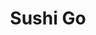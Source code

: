 ---
layout: place
title: "Sushi Go"
permalink: /texas/allen/sushi-go.html
stateAbbr: TX
stateName: Texas
cityName: Allen
seo:
  name: "Sushi Go"
  type: Restaurant
  links: null
description: "Looking for sushi in Allen, Texas? Check out Sushi Go for a delightful Japanese dining experience. Enjoy a variety of sushi and other dishes in a welcoming a..."
place_id: ChIJb5JzZ9cWTIYRpkfTI184-dk
photos:
  - name: >-
      places/ChIJb5JzZ9cWTIYRpkfTI184-dk/photos/AeeoHcLgCY51bjJbOJAVyMWOQIu3p1FbSeLcuvViTM7Lzf9R53fR6_UIzfr_ROFlrpuwLs2ON3feOoQv0W1zMantWDk-HRQ9AiJ5Pf2bpLwWJk6f28dSR9yK45YgrNzDkvZoVTnekIXTqjP6J3CJBnxa1Jpi-XTr9lhbJDQTTgQw-q-FWz7kB_rqK2KvCaA26ZlWbGGAwtupqroOTRHKLFPacBY6RTR2CYQz4TNNj9dun5gYoi0Tx6BW0eAlHsHYG2GkfotUSP6Z7wZEr1K8tpAmWUwVhiKG31B8IXBAgVkNYuE-yj346DQFAzzie3rW4Lks8c6th-fB60ybOtEhHHyW6LLlnrI4ph-2HUORaO72XWE2sSVQGfqTLi79CBG0uW3Vmbsqgswf0OwWoH6nbL3mPGKdLWaPte2GkRUmtvgRsVWUoDFi
    widthPx: 3264
    heightPx: 2448
    authorAttributions:
      - displayName: Chihyun Yoon
        uri: https://maps.google.com/maps/contrib/116922771218369022319
        photoUri: >-
          https://lh3.googleusercontent.com/a-/ALV-UjUry41u_1LDJml0jeYNhTKFD5XgD3mUhHNPUqaW79a02k-eSJAWJw=s100-p-k-no-mo
    flagContentUri: >-
      https://www.google.com/local/imagery/report/?cb_client=maps_api_places.places_api&image_key=!1e10!2sCIHM0ogKEICAgIDEiqTVxwE&hl=en-US
    googleMapsUri: >-
      https://www.google.com/maps/place//data=!3m4!1e2!3m2!1sCIHM0ogKEICAgIDEiqTVxwE!2e10!4m2!3m1!1s0x864c16d76773926f:0xd9f9385f23d347a6
  - name: >-
      places/ChIJb5JzZ9cWTIYRpkfTI184-dk/photos/AeeoHcKJliiUpS4boWpGdUwWl-eupThAWl1Ilr8wQBXtvyoNvK_JxKdU3ADaU7A47hgG9pLYelhOroECTXFY2y1ZoxiI5G75GK2zTfXhXVp1a9aUM13WjXvQ8xyasfqq9X9l67cB-Vb8TzheyKyNxM_MQfH-wRiWNfyMb9OuAD5wd1RDlg8_HiNkLWHmLcJb698uE5H2PcrfjVjENgCSAe0-lyIrs6Eak069SYy4RMAcjHMQvAE8tc5SfUB-69qtwqvtWX6mvgByCOypwdKxBBvTp-J2o9NKgtleGvCPl0-Mghu4Rche6ETDmKqKaxayOF4tTsTH51P92JyMTc7z3JWv963WJk92kJhjbhDyBsBQkCGLET3N1BLXg-u-eD1FOvxZGmDltdUnqAknCxYuSwk0Fg0UbkqcdMVMD02HCasg3nfnlME
    widthPx: 4032
    heightPx: 3024
    authorAttributions:
      - displayName: Voltaire Cacal
        uri: https://maps.google.com/maps/contrib/107457758641502476643
        photoUri: >-
          https://lh3.googleusercontent.com/a-/ALV-UjXSNQsicezGFhm3JJ_uiRjYc6dHVGAJ4GsmL0z_9z1hZJ9j-IzqJQ=s100-p-k-no-mo
    flagContentUri: >-
      https://www.google.com/local/imagery/report/?cb_client=maps_api_places.places_api&image_key=!1e10!2sCIHM0ogKEICAgIDp4quD-gE&hl=en-US
    googleMapsUri: >-
      https://www.google.com/maps/place//data=!3m4!1e2!3m2!1sCIHM0ogKEICAgIDp4quD-gE!2e10!4m2!3m1!1s0x864c16d76773926f:0xd9f9385f23d347a6
  - name: >-
      places/ChIJb5JzZ9cWTIYRpkfTI184-dk/photos/AeeoHcKvQUWm8L-fHAX87_6NFx3WKr-fQaATo5B-EnYL33J6ISiGRkdj9qCCACMGtydhcwvsPH3478vUBXUBkwhnttXVpKuncaVk0Z5BCxvOjdoAU2Molb2DXY0Ea_JLwQQZO4uT68GN-7I8jlrsTFLtcShe2mPJ5mkZ3tcAcSPyuqM9XkrDvgkzxGcrmMmkhjqZZpWKLA9uB4uLL6iHtYAjG_nfZ9r9nv5ok-uLl8HBcPl-VJ0kr3JOWhBMRBWn83NZBZ9yhvGTPi4Sog65PeTGH8qdAQyjW_-DLYwWLgG1ILpV02i7U0FwKuBTPa_DIx65hATGDm6oWOcSfLHizsjp3xFOKMbN_1iXdKzSnwKjLYeijcwRV8ZVjQDmxwyzym5kvDXZQXJqR-jh1YAcSSwCCxidQjv_gbE5hWNSxmNzV1yyCbVt
    widthPx: 3024
    heightPx: 4032
    authorAttributions:
      - displayName: Binh Nguyen
        uri: https://maps.google.com/maps/contrib/104625686904074153029
        photoUri: >-
          https://lh3.googleusercontent.com/a-/ALV-UjVvOCKpSAR4larZ15FmMn3q--VxSkVRGVCNO5Okqwlk6La_zX8=s100-p-k-no-mo
    flagContentUri: >-
      https://www.google.com/local/imagery/report/?cb_client=maps_api_places.places_api&image_key=!1e10!2sCIHM0ogKEICAgIDLtK2x4wE&hl=en-US
    googleMapsUri: >-
      https://www.google.com/maps/place//data=!3m4!1e2!3m2!1sCIHM0ogKEICAgIDLtK2x4wE!2e10!4m2!3m1!1s0x864c16d76773926f:0xd9f9385f23d347a6
  - name: >-
      places/ChIJb5JzZ9cWTIYRpkfTI184-dk/photos/AeeoHcLkdxIFmhi6OOvXO2O0RObtdfslHTYae7JKdGkL9O0_p3aoD4zc3_ulYZ-L-1-Q90upN3W93Tzxj8RzX0ZGQoLbzzZcArO_yxVe4LaN0CmUQSZceI6kLdigT0b7pK0V31GYwi-Plynn0jEn1U95VSYQ6GVQlY031-eyNwAsMSQO0mG5CO5mdriws_f1hM-KU3f-Zm9C59YlOtmIPY_EDVeNCflJYHsDYofNyKxrjL1Gr2bJuKXgV1xm8TCKzN32l7EhbzCNHLKrgFz3FHIV8KJoiNVVgHY2OfhExojeCHBcfu6K-ID8KWl31tplRk0IPpU3XF70hhMmEtoqvOJJxYW1UAehLa73aIfa3dVT2yrWP7hMx_4ZUO9NjGIUEfu0V3tkRskXUlUJsbYS65fnyeMg9VxoFc3idyVzOzk308uuDA
    widthPx: 4032
    heightPx: 3024
    authorAttributions:
      - displayName: Raffi Davidow
        uri: https://maps.google.com/maps/contrib/108100400524894260484
        photoUri: >-
          https://lh3.googleusercontent.com/a-/ALV-UjVJnJzT0_tOq4cOZcogRp1O2wubCmAX2gwIN4gW_LfU0xQq_8HS=s100-p-k-no-mo
    flagContentUri: >-
      https://www.google.com/local/imagery/report/?cb_client=maps_api_places.places_api&image_key=!1e10!2sCIHM0ogKEICAgIC289P7Tg&hl=en-US
    googleMapsUri: >-
      https://www.google.com/maps/place//data=!3m4!1e2!3m2!1sCIHM0ogKEICAgIC289P7Tg!2e10!4m2!3m1!1s0x864c16d76773926f:0xd9f9385f23d347a6
  - name: >-
      places/ChIJb5JzZ9cWTIYRpkfTI184-dk/photos/AeeoHcK0flnE1NvfwaJbJD5KTlJnDMrEhYWilaLm4YfbxbQNxBYkJT3CL5EaQaJ_NHEm9lKi-fdGAl8rnQ1O5nKM0BqR5t5D_7zgolc6wcjj6HGEG0o7NuP1Y05mr-E-zyag2eouzBVQmJC7SGrvSbZgXcC6JFSUak2OWkl7prDEWofzJ0KlZ0HAoVb5GqwuYnafvDMOTtvACDv9WfwjeO5lWGAQntUamteeRCVMV1pBIAd14uYe9E88f8fJlDuZmcF90uQzm5glkOWZ6_hGH6uhfnQ3uKT_xmU5Ax3gWVuvuyEE-CAT2burNw-GkEc8DapNIdpF0sp0tmwDIW838onPioKynyFXk11hVjdADPqICYoutmVCDv6vUAPkcVLEedxH3r6V2ci5e62doH1c5c2rkH3GhI3ohRObDQtmPKN3cggW6Q
    widthPx: 4032
    heightPx: 3024
    authorAttributions:
      - displayName: Tanya ST
        uri: https://maps.google.com/maps/contrib/107128739070843595021
        photoUri: >-
          https://lh3.googleusercontent.com/a/ACg8ocI8ZlWTqHwdwLZ6pmAb7BepBRLKo9UKY3j-5o4iMq0L8AECyA=s100-p-k-no-mo
    flagContentUri: >-
      https://www.google.com/local/imagery/report/?cb_client=maps_api_places.places_api&image_key=!1e10!2sCIHM0ogKEICAgIDL2ZfMKg&hl=en-US
    googleMapsUri: >-
      https://www.google.com/maps/place//data=!3m4!1e2!3m2!1sCIHM0ogKEICAgIDL2ZfMKg!2e10!4m2!3m1!1s0x864c16d76773926f:0xd9f9385f23d347a6
  - name: >-
      places/ChIJb5JzZ9cWTIYRpkfTI184-dk/photos/AeeoHcKml4BW3mo-nSmJ27BsQWsAQXS6uTop2AjGhDof33Us4qy2Dp44PlECMNmcpZ7b_3jwDybe2IljtQG_7pBFeJl8tU3uvtrfpjk1ZsRKn0H5F0HtYD35CCMbHPgc--QiU0N1oeXoCizE9J43foli-KAxvi93HnSJweiB2sIIJkQgTGHRcfz6CNl9T-umQUgM2jEwBnC5vWZOwHFq0TCz-37Ho-TtrS7mTo6FRV8hIhIkTajpTwY2p-j9N_CTR7OsJAJOn3kzigAvQbvAeER1mNnNsv9LdBnGBvzIRcBgf5dnAnQJXeHslPPVJUdpw3U_1THHKyGAR0tc6zgEELRJjQ1knwBKt970O_mFAoGsbLRjKYf4yY4cocK0LrblqOJuvqo50AneVWJhDSeVsIvZ64c4lvu7SnE2XHsmvm8aWsa3YLc
    widthPx: 4032
    heightPx: 3024
    authorAttributions:
      - displayName: Chris R
        uri: https://maps.google.com/maps/contrib/102910650015730084391
        photoUri: >-
          https://lh3.googleusercontent.com/a-/ALV-UjVTENuyBmslNINbFNExaDkGpDUMjhvx2ASm2GSBzPytwbPF2GhikQ=s100-p-k-no-mo
    flagContentUri: >-
      https://www.google.com/local/imagery/report/?cb_client=maps_api_places.places_api&image_key=!1e10!2sCIHM0ogKEICAgIC444yakAE&hl=en-US
    googleMapsUri: >-
      https://www.google.com/maps/place//data=!3m4!1e2!3m2!1sCIHM0ogKEICAgIC444yakAE!2e10!4m2!3m1!1s0x864c16d76773926f:0xd9f9385f23d347a6
  - name: >-
      places/ChIJb5JzZ9cWTIYRpkfTI184-dk/photos/AeeoHcKD49kFFcIcmqEg1eE2xV0v50h0UbGA-fYYTuiZqrSWrjS2EeP0SW_-3y7gfEjrpTYdwthRoC8PJP2h_vqj7-lNLx1EN2WkS5gjxtdd4Gm9gVR_yhQDidMJNoZVXW_ssV3_-pjPTGk1VM5uMrTeb2gkuNMwMGP-ODYxhbYymEh_Jnb_PoC45SaWyGn1rGXjHA0Np_Fb5NBP2W98bXeKMLKzfgkWn4raouNcVmICA2LqL2BQjeGpJG1T0hI0eHuv6g5ppyGHpY7Tz62eXrgsJqggVelD7TimAR84tmVQ5xUmyixuWVkh57Qt8O0p7XlsCw-PXLhcCbL4VPLXlBfSB_U-dmUEO-e6E6nuxIxkwKxKGcVoifp7jVhN_b1Jj42sUemnTUYE3jT1NR8RGTEPdXHImkD_AcXhPC7J_jNmoa-HRg
    widthPx: 3024
    heightPx: 4032
    authorAttributions:
      - displayName: Binh Nguyen
        uri: https://maps.google.com/maps/contrib/104625686904074153029
        photoUri: >-
          https://lh3.googleusercontent.com/a-/ALV-UjVvOCKpSAR4larZ15FmMn3q--VxSkVRGVCNO5Okqwlk6La_zX8=s100-p-k-no-mo
    flagContentUri: >-
      https://www.google.com/local/imagery/report/?cb_client=maps_api_places.places_api&image_key=!1e10!2sCIHM0ogKEICAgIDLtK2xYw&hl=en-US
    googleMapsUri: >-
      https://www.google.com/maps/place//data=!3m4!1e2!3m2!1sCIHM0ogKEICAgIDLtK2xYw!2e10!4m2!3m1!1s0x864c16d76773926f:0xd9f9385f23d347a6
  - name: >-
      places/ChIJb5JzZ9cWTIYRpkfTI184-dk/photos/AeeoHcLn8JJ0cpRAfqqMiBawk66nmZIq3lHsIuM0OrXLFDyh-UHCdzLiKxVv-3xhUVq7fF_yqOeNz4JHAaMlUdHZ49V_1IyQqnlHXXHfoR4n6kPYbx23y7OWi1cLAP5lQhLuPUGDODWz3W87zqx_ziSfjWOLwmUJhkk5RzBLJX48XBk11xgnowijExp5n4f812sL168hOZEsAunUZEgiaj-sS5ylROnUM2fUP2o_QOOxDoJWUNCfthz932csxUd6hMCGslv16_KBDx914TpVD0ImO48-9Och31_BCiUnulFwY6ssTIwSWKAS10Ew8V4phR8KPDtq9U979kUzboO9lQjfrkA9mvis9St7WhdYMFMdwSWWCEwdeil0pHZMG9FIAMCRYTCV0FrpLc3PA7DmcFHcOaxVv3FGI4b6fsAHq-ksXVY2pwQi
    widthPx: 4032
    heightPx: 3024
    authorAttributions:
      - displayName: A Ahmed
        uri: https://maps.google.com/maps/contrib/105317894085624449337
        photoUri: >-
          https://lh3.googleusercontent.com/a/ACg8ocKQDYdtNr76qsp3NwRS01JhurbaaXRG51lH5cnc1hocWhZUd-A=s100-p-k-no-mo
    flagContentUri: >-
      https://www.google.com/local/imagery/report/?cb_client=maps_api_places.places_api&image_key=!1e10!2sCIHM0ogKEICAgICyo_SI7QE&hl=en-US
    googleMapsUri: >-
      https://www.google.com/maps/place//data=!3m4!1e2!3m2!1sCIHM0ogKEICAgICyo_SI7QE!2e10!4m2!3m1!1s0x864c16d76773926f:0xd9f9385f23d347a6
  - name: >-
      places/ChIJb5JzZ9cWTIYRpkfTI184-dk/photos/AeeoHcIRQIAdxrFdaWgm7r93G6nn4AVwJYZVrUXd6jq9XHnwcj5G2zZnyKgy69yf7Wu0ah4F8INmvkG0uzJr22Errdo-9kfgviIBcjFhWfmKgosAkugnaUa6_Km6OLX649sHpIxldX7ohp05QITPRkg42sRWZr77R3-zlXppNxpkwYj-ZpSw-DPL2Jozoc2IWIxqeK8rH24gsqi723CcOI3Rl40wfaco0jn2qzsPGDEFFSNBDLScy5pMDMV4OiVn8Z7NgxiLtjzHyOpVhB_X7N4V8gfuLM4BdMxnrnEHV_p2gtdRbr9DSaRZuk_is56MGNWPXshhoqhEuHwFw9CE3XH5xM5JsJGD_cAG07AYaLKM7-zjYReOhhRsFEnEe37ObCEgA_5gUVYfL26LxQJo5pMVCCVgk5cjcRUFvmQDDEWVBLmUeA
    widthPx: 4032
    heightPx: 3024
    authorAttributions:
      - displayName: Voltaire Cacal
        uri: https://maps.google.com/maps/contrib/107457758641502476643
        photoUri: >-
          https://lh3.googleusercontent.com/a-/ALV-UjXSNQsicezGFhm3JJ_uiRjYc6dHVGAJ4GsmL0z_9z1hZJ9j-IzqJQ=s100-p-k-no-mo
    flagContentUri: >-
      https://www.google.com/local/imagery/report/?cb_client=maps_api_places.places_api&image_key=!1e10!2sCIHM0ogKEICAgIDp4quDRg&hl=en-US
    googleMapsUri: >-
      https://www.google.com/maps/place//data=!3m4!1e2!3m2!1sCIHM0ogKEICAgIDp4quDRg!2e10!4m2!3m1!1s0x864c16d76773926f:0xd9f9385f23d347a6
  - name: >-
      places/ChIJb5JzZ9cWTIYRpkfTI184-dk/photos/AeeoHcIQgSZM52auOFsZNG_cC2bVR7VbcFFb5_zhp08sXMCnudPJPaSX7ch_nKnWWIbD7XYt_OP3HjdLvBk3ZU43ad6b8ndCarqext1l7SoEWZ_3tbe7DRqXpiUq_Q82eDPpMAckIEcuLel-1JlIr-QW5jJiZNPyGe4ab-O5gKjw2-F3lmJ77g0TbiBfYUhiuTm8x4jchmhx7lpCK0whYkJgfDYiHMBs-AC98G6oC5ql8S2SZwW_rjYSfTYHlX4hoZD5uxL0k-jg_aZajjp6sWuMEVq4szSpjXSBbEX8z8bqZy6RtAAq-hFOctQo27WnnxIXWsUJWcDrcnNijur70w3OVuxOhJhGDqWJ5adZQdOljrq2kYT0bxfg9HYg0eOamth5XPku3e62dpCJrrwBokeCkX4cv3S2RC0pWfhRWtp-kr8
    widthPx: 2250
    heightPx: 3000
    authorAttributions:
      - displayName: Tiffany Woo
        uri: https://maps.google.com/maps/contrib/100634827267194840741
        photoUri: >-
          https://lh3.googleusercontent.com/a/ACg8ocJjhHEK3yXNI1eZy-dhLmEbKD8J0kZzv43yDP-b4zUsIVg5GA=s100-p-k-no-mo
    flagContentUri: >-
      https://www.google.com/local/imagery/report/?cb_client=maps_api_places.places_api&image_key=!1e10!2sCIHM0ogKEICAgID43dfoTw&hl=en-US
    googleMapsUri: >-
      https://www.google.com/maps/place//data=!3m4!1e2!3m2!1sCIHM0ogKEICAgID43dfoTw!2e10!4m2!3m1!1s0x864c16d76773926f:0xd9f9385f23d347a6
address: 939 W Stacy Rd, Allen, TX 75013, USA
street: 939 W Stacy Rd
city: Allen
state: TX
zip: '75013'
country: USA
neighborhood: null
latitude: '33.129264'
longitude: '-96.674028'
accessibility_options:
  wheelchairAccessibleParking: true
  wheelchairAccessibleEntrance: true
  wheelchairAccessibleRestroom: true
  wheelchairAccessibleSeating: true
business_status: OPERATIONAL
name: Sushi Go
google_maps_links:
  directionsUri: >-
    https://www.google.com/maps/dir//''/data=!4m7!4m6!1m1!4e2!1m2!1m1!1s0x864c16d76773926f:0xd9f9385f23d347a6!3e0
  placeUri: https://maps.google.com/?cid=15706647156705413030
  writeAReviewUri: >-
    https://www.google.com/maps/place//data=!4m3!3m2!1s0x864c16d76773926f:0xd9f9385f23d347a6!12e1
  reviewsUri: >-
    https://www.google.com/maps/place//data=!4m4!3m3!1s0x864c16d76773926f:0xd9f9385f23d347a6!9m1!1b1
  photosUri: >-
    https://www.google.com/maps/place//data=!4m3!3m2!1s0x864c16d76773926f:0xd9f9385f23d347a6!10e5
primary_type: Sushi Restaurant
opening_hours:
  regular: null
  current: null
secondary_opening_hours:
  regular:
    weekdayDescriptions: null
    type: null
  current:
    weekdayDescriptions: null
    type: null
phone: null
price_level: null
price_range: null
rating: null
rating_count: 0
website: null
reviews: null
parking_options: null
payment_options: null
allow_dogs: null
curbside_pickup: null
delivery: null
dine_in: null
good_for_children: null
good_for_groups: null
good_for_sports: null
live_music: null
menu_for_children: null
outdoor_seating: null
reservable: null
restroom: null
serves_beer: null
serves_breakfast: null
serves_brunch: null
serves_cocktails: null
serves_coffee: null
serves_dinner: null
serves_dessert: null
serves_lunch: null
serves_vegetarian_food: null
serves_wine: null
takeout: null
summary: null

---
